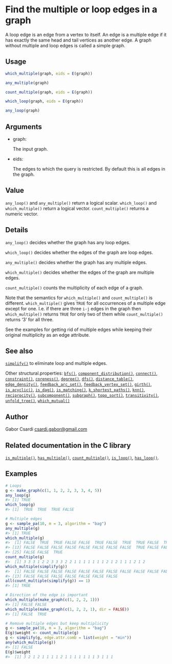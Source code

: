 # Find the multiple or loop edges in a graph

A loop edge is an edge from a vertex to itself. An edge is a multiple
edge if it has exactly the same head and tail vertices as another edge.
A graph without multiple and loop edges is called a simple graph.

## Usage

``` r
which_multiple(graph, eids = E(graph))

any_multiple(graph)

count_multiple(graph, eids = E(graph))

which_loop(graph, eids = E(graph))

any_loop(graph)
```

## Arguments

- graph:

  The input graph.

- eids:

  The edges to which the query is restricted. By default this is all
  edges in the graph.

## Value

`any_loop()` and `any_multiple()` return a logical scalar.
`which_loop()` and `which_multiple()` return a logical vector.
`count_multiple()` returns a numeric vector.

## Details

`any_loop()` decides whether the graph has any loop edges.

`which_loop()` decides whether the edges of the graph are loop edges.

`any_multiple()` decides whether the graph has any multiple edges.

`which_multiple()` decides whether the edges of the graph are multiple
edges.

`count_multiple()` counts the multiplicity of each edge of a graph.

Note that the semantics for `which_multiple()` and `count_multiple()` is
different. `which_multiple()` gives `TRUE` for all occurrences of a
multiple edge except for one. I.e. if there are three `i-j` edges in the
graph then `which_multiple()` returns `TRUE` for only two of them while
`count_multiple()` returns ‘3’ for all three.

See the examples for getting rid of multiple edges while keeping their
original multiplicity as an edge attribute.

## See also

[`simplify()`](https://r.igraph.org/reference/simplify.md) to eliminate
loop and multiple edges.

Other structural.properties:
[`bfs()`](https://r.igraph.org/reference/bfs.md),
[`component_distribution()`](https://r.igraph.org/reference/components.md),
[`connect()`](https://r.igraph.org/reference/ego.md),
[`constraint()`](https://r.igraph.org/reference/constraint.md),
[`coreness()`](https://r.igraph.org/reference/coreness.md),
[`degree()`](https://r.igraph.org/reference/degree.md),
[`dfs()`](https://r.igraph.org/reference/dfs.md),
[`distance_table()`](https://r.igraph.org/reference/distances.md),
[`edge_density()`](https://r.igraph.org/reference/edge_density.md),
[`feedback_arc_set()`](https://r.igraph.org/reference/feedback_arc_set.md),
[`feedback_vertex_set()`](https://r.igraph.org/reference/feedback_vertex_set.md),
[`girth()`](https://r.igraph.org/reference/girth.md),
[`is_acyclic()`](https://r.igraph.org/reference/is_acyclic.md),
[`is_dag()`](https://r.igraph.org/reference/is_dag.md),
[`is_matching()`](https://r.igraph.org/reference/matching.md),
[`k_shortest_paths()`](https://r.igraph.org/reference/k_shortest_paths.md),
[`knn()`](https://r.igraph.org/reference/knn.md),
[`reciprocity()`](https://r.igraph.org/reference/reciprocity.md),
[`subcomponent()`](https://r.igraph.org/reference/subcomponent.md),
[`subgraph()`](https://r.igraph.org/reference/subgraph.md),
[`topo_sort()`](https://r.igraph.org/reference/topo_sort.md),
[`transitivity()`](https://r.igraph.org/reference/transitivity.md),
[`unfold_tree()`](https://r.igraph.org/reference/unfold_tree.md),
[`which_mutual()`](https://r.igraph.org/reference/which_mutual.md)

## Author

Gabor Csardi <csardi.gabor@gmail.com>

## Related documentation in the C library

[`is_multiple()`](https://igraph.org/c/html/latest/igraph-Structural.html#igraph_is_multiple),
[`has_multiple()`](https://igraph.org/c/html/latest/igraph-Structural.html#igraph_has_multiple),
[`count_multiple()`](https://igraph.org/c/html/latest/igraph-Structural.html#igraph_count_multiple),
[`is_loop()`](https://igraph.org/c/html/latest/igraph-Structural.html#igraph_is_loop),
[`has_loop()`](https://igraph.org/c/html/latest/igraph-Structural.html#igraph_has_loop).

## Examples

``` r
# Loops
g <- make_graph(c(1, 1, 2, 2, 3, 3, 4, 5))
any_loop(g)
#> [1] TRUE
which_loop(g)
#> [1]  TRUE  TRUE  TRUE FALSE

# Multiple edges
g <- sample_pa(10, m = 3, algorithm = "bag")
any_multiple(g)
#> [1] TRUE
which_multiple(g)
#>  [1] FALSE  TRUE  TRUE FALSE FALSE  TRUE FALSE  TRUE  TRUE FALSE  TRUE FALSE
#> [13] FALSE FALSE FALSE FALSE FALSE FALSE FALSE FALSE  TRUE FALSE FALSE FALSE
#> [25] FALSE FALSE  TRUE
count_multiple(g)
#>  [1] 3 3 3 1 2 2 3 3 3 2 2 1 1 1 1 1 1 1 2 1 2 1 1 1 2 1 2
which_multiple(simplify(g))
#>  [1] FALSE FALSE FALSE FALSE FALSE FALSE FALSE FALSE FALSE FALSE FALSE FALSE
#> [13] FALSE FALSE FALSE FALSE FALSE FALSE FALSE
all(count_multiple(simplify(g)) == 1)
#> [1] TRUE

# Direction of the edge is important
which_multiple(make_graph(c(1, 2, 2, 1)))
#> [1] FALSE FALSE
which_multiple(make_graph(c(1, 2, 2, 1), dir = FALSE))
#> [1] FALSE  TRUE

# Remove multiple edges but keep multiplicity
g <- sample_pa(10, m = 3, algorithm = "bag")
E(g)$weight <- count_multiple(g)
g <- simplify(g, edge.attr.comb = list(weight = "min"))
any(which_multiple(g))
#> [1] FALSE
E(g)$weight
#>  [1] 3 2 1 2 1 1 1 1 2 1 1 1 1 1 1 1 3 1 1 1
```
